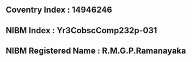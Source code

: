 ## Coventry Index			:	14946246
## NIBM Index			: 	Yr3CobscComp232p-031
## NIBM Registered Name	: 	R.M.G.P.Ramanayaka


